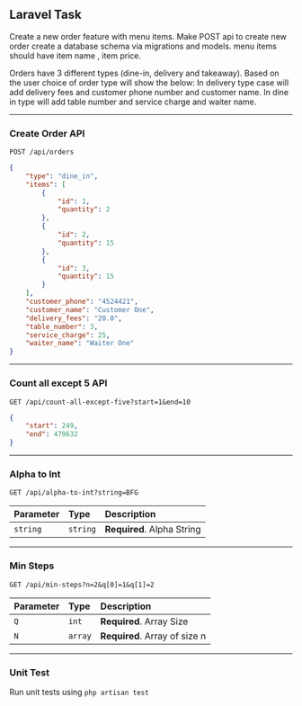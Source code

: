 ## Laravel Task

Create a new order feature with menu items.
Make POST api to create new order create a database
schema via migrations and models. menu items should
have item name , item price.

Orders have 3 different types (dine-in, delivery and
takeaway).
Based on the user choice of order type will show the
below:
In delivery type case will add delivery fees and
customer phone number and customer name.
In dine in type will add table number and service charge
and waiter name.

---
### Create Order API

`POST /api/orders`

```json
{
    "type": "dine_in",
    "items": [
        {
            "id": 1,
            "quantity": 2
        },
        {
            "id": 2,
            "quantity": 15
        },
        {
            "id": 3,
            "quantity": 15
        }
    ],
    "customer_phone": "4524421",
    "customer_name": "Customer One",
    "delivery_fees": "20.0",
    "table_number": 3,
    "service_charge": 25,
    "waiter_name": "Waiter One"
}
```
---
### Count all except 5 API

`GET /api/count-all-except-five?start=1&end=10`


```json
{
    "start": 249,
    "end": 479632
}
```
---

### Alpha to Int

`GET /api/alpha-to-int?string=BFG`

| Parameter | Type     | Description                |
|:----------|:---------|:---------------------------|
| `string`  | `string` | **Required**. Alpha String |

---

### Min Steps

`GET /api/min-steps?n=2&q[0]=1&q[1]=2`

| Parameter | Type    | Description                   |
|:----------|:--------|:------------------------------|
| `Q`       | `int`   | **Required**. Array Size      |
| `N`       | `array` | **Required**. Array of size n |

---

### Unit Test

Run unit tests using `php artisan test`
